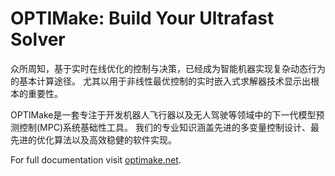 # OPTIMake: Build Your Ultrafast Solver


众所周知，基于实时在线优化的控制与决策，已经成为智能机器实现复杂动态行为的基本计算途径。
尤其以用于非线性最优控制的实时嵌入式求解器技术显示出根本的重要性。

OPTIMake是一套专注于开发机器人飞行器以及无人驾驶等领域中的下一代模型预测控制(MPC)系统基础性工具。
我们的专业知识涵盖先进的多变量控制设计、最先进的优化算法以及高效稳健的软件实现。

For full documentation visit [optimake.net](https://www.optimake.net).

